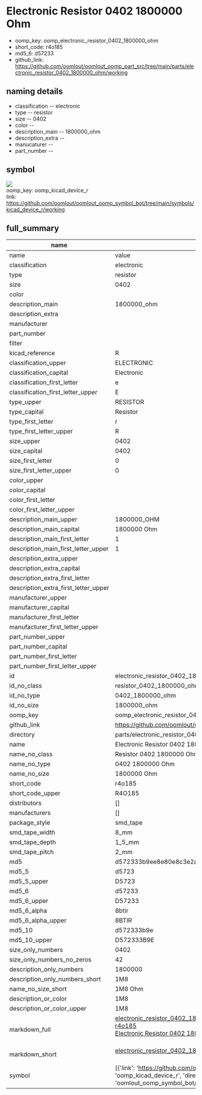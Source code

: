 # Electronic Resistor 0402 1800000 Ohm

  
* oomp_key: oomp_electronic_resistor_0402_1800000_ohm 
* short_code: r4o185
* md5_6: d57233  
* github_link: https://github.com/oomlout/oomlout_oomp_part_src/tree/main/parts/electronic_resistor_0402_1800000_ohm/working  
## naming details
* classification -- electronic
* type -- resistor
* size -- 0402
* color -- 
* description_main -- 1800000_ohm
* description_extra -- 
* manucaturer -- 
* part_number -- 



## symbol

![](symbol/{index}/working/working_600.png)  
oomp_key: oomp_kicad_device_r  
link: https://github.com/oomlout/oomlout_oomp_symbol_bot/tree/main/symbols/kicad_device_r/working  


## full_summary
| name | value | 
| --- | --- | 
| name | value | 
| classification | electronic | 
| type | resistor | 
| size | 0402 | 
| color |  | 
| description_main | 1800000_ohm | 
| description_extra |  | 
| manufacturer |  | 
| part_number |  | 
| filter |  | 
| kicad_reference | R | 
| classification_upper | ELECTRONIC | 
| classification_capital | Electronic | 
| classification_first_letter | e | 
| classification_first_letter_upper | E | 
| type_upper | RESISTOR | 
| type_capital | Resistor | 
| type_first_letter | r | 
| type_first_letter_upper | R | 
| size_upper | 0402 | 
| size_capital | 0402 | 
| size_first_letter | 0 | 
| size_first_letter_upper | 0 | 
| color_upper |  | 
| color_capital |  | 
| color_first_letter |  | 
| color_first_letter_upper |  | 
| description_main_upper | 1800000_OHM | 
| description_main_capital | 1800000 Ohm | 
| description_main_first_letter | 1 | 
| description_main_first_letter_upper | 1 | 
| description_extra_upper |  | 
| description_extra_capital |  | 
| description_extra_first_letter |  | 
| description_extra_first_letter_upper |  | 
| manufacturer_upper |  | 
| manufacturer_capital |  | 
| manufacturer_first_letter |  | 
| manufacturer_first_letter_upper |  | 
| part_number_upper |  | 
| part_number_capital |  | 
| part_number_first_letter |  | 
| part_number_first_letter_upper |  | 
| id | electronic_resistor_0402_1800000_ohm | 
| id_no_class | resistor_0402_1800000_ohm | 
| id_no_type | 0402_1800000_ohm | 
| id_no_size | 1800000_ohm | 
| oomp_key | oomp_electronic_resistor_0402_1800000_ohm | 
| github_link | https://github.com/oomlout/oomlout_oomp_part_src/tree/main/parts/electronic_resistor_0402_1800000_ohm/working | 
| directory | parts/electronic_resistor_0402_1800000_ohm | 
| name | Electronic Resistor 0402 1800000 Ohm | 
| name_no_class | Resistor 0402 1800000 Ohm | 
| name_no_type | 0402 1800000 Ohm | 
| name_no_size | 1800000 Ohm | 
| short_code | r4o185 | 
| short_code_upper | R4O185 | 
| distributors | [] | 
| manufacturers | [] | 
| package_style | smd_tape | 
| smd_tape_width | 8_mm | 
| smd_tape_depth | 1_5_mm | 
| smd_tape_pitch | 2_mm | 
| md5 | d572333b9ee8e80e8c3e2a4999597afb | 
| md5_5 | d5723 | 
| md5_5_upper | D5723 | 
| md5_6 | d57233 | 
| md5_6_upper | D57233 | 
| md5_6_alpha | 8btir | 
| md5_6_alpha_upper | 8BTIR | 
| md5_10 | d572333b9e | 
| md5_10_upper | D572333B9E | 
| size_only_numbers | 0402 | 
| size_only_numbers_no_zeros | 42 | 
| description_only_numbers | 1800000 | 
| description_only_numbers_short | 1M8 | 
| name_no_size_short | 1M8 Ohm | 
| description_or_color | 1M8 | 
| description_or_color_upper | 1M8 | 
| markdown_full | [electronic_resistor_0402_1800000_ohm](https://github.com/oomlout/oomlout_oomp_part_src/tree/main/parts/electronic_resistor_0402_1800000_ohm/working)<br>[r4o185](https://github.com/oomlout/oomlout_oomp_part_src/tree/main/parts/electronic_resistor_0402_1800000_ohm/working)<br>[Electronic Resistor 0402 1800000 Ohm](https://github.com/oomlout/oomlout_oomp_part_src/tree/main/parts/electronic_resistor_0402_1800000_ohm/working)<br><br> | 
| markdown_short | [electronic_resistor_0402_1800000_ohm](https://github.com/oomlout/oomlout_oomp_part_src/tree/main/parts/electronic_resistor_0402_1800000_ohm/working)<br><br> | 
| symbol | [{'link': 'https://github.com/oomlout/oomlout_oomp_symbol_bot/tree/main/symbols/kicad_device_r', 'oomp_key': 'oomp_kicad_device_r', 'directory': 'oomlout_oomp_symbol_bot/symbols/kicad_device_r//working/working.kicad_sym', 'index': 0}] | 
